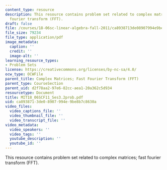 ```yaml
---
content_type: resource
description: This resource contains problem set related to complex matrices; fast
  fourier transform (FFT).
draft: false
file: /courses/18-06sc-linear-algebra-fall-2011/ca8938713de08907994e9be8b7c8630a_MIT18_06SCF11_Ses3.2prob.pdf
file_size: 79234
file_type: application/pdf
image_metadata:
  caption: ''
  credit: ''
  image-alt: ''
learning_resource_types:
- Problem Sets
license: https://creativecommons.org/licenses/by-nc-sa/4.0/
ocw_type: OCWFile
parent_title: Complex Matrices; Fast Fourier Transform (FFT)
parent_type: CourseSection
parent_uid: d2f78aa2-97e6-82cc-aea1-20a362c5d934
resourcetype: Document
title: MIT18_06SCF11_Ses3.2prob.pdf
uid: ca893871-3de0-8907-994e-9be8b7c8630a
video_files:
  video_captions_file: ''
  video_thumbnail_file: ''
  video_transcript_file: ''
video_metadata:
  video_speakers: ''
  video_tags: ''
  youtube_description: ''
  youtube_id: ''
---
```

This resource contains problem set related to complex matrices; fast fourier transform (FFT).
